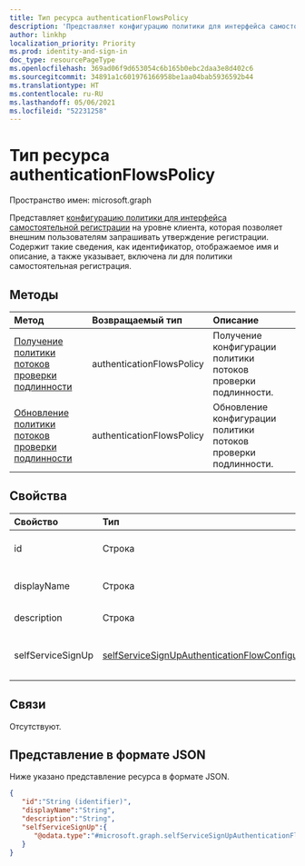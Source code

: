 ```yaml
---
title: Тип ресурса authenticationFlowsPolicy
description: 'Представляет конфигурацию политики для интерфейса самостоятельной регистрации на уровне клиента, которая позволяет внешним пользователям запрашивать утверждение регистрации. '
author: linkhp
localization_priority: Priority
ms.prod: identity-and-sign-in
doc_type: resourcePageType
ms.openlocfilehash: 369ad06f9d653054c6b165b0ebc2daa3e8d402c6
ms.sourcegitcommit: 34891a1c601976166958be1aa04bab5936592b44
ms.translationtype: HT
ms.contentlocale: ru-RU
ms.lasthandoff: 05/06/2021
ms.locfileid: "52231258"
---
```

# <a name="authenticationflowspolicy-resource-type"></a>Тип ресурса authenticationFlowsPolicy

Пространство имен: microsoft.graph

Представляет [конфигурацию политики для интерфейса самостоятельной регистрации](../resources/selfservicesignupauthenticationflowconfiguration.md) на уровне клиента, которая позволяет внешним пользователям запрашивать утверждение регистрации. Содержит такие сведения, как идентификатор, отображаемое имя и описание, а также указывает, включена ли для политики самостоятельная регистрация.

## <a name="methods"></a>Методы

| Метод       | Возвращаемый тип  |Описание|
|:---------------|:--------|:----------|
|[Получение политики потоков проверки подлинности](../api/authenticationflowspolicy-get.md)|authenticationFlowsPolicy|Получение конфигурации политики потоков проверки подлинности.|
|[Обновление политики потоков проверки подлинности](../api/authenticationflowspolicy-update.md)|authenticationFlowsPolicy|Обновление конфигурации политики потоков проверки подлинности.|

## <a name="properties"></a>Свойства

|Свойство|Тип|Описание|
|:-------|:---|:----------|
|id|Строка| Унаследованное свойство. Идентификатор политики потоков проверки подлинности. Необязательно. Только для чтения.
|displayName|Строка| Унаследованное свойство. Понятное для пользователя имя политики. Необязательно. Только для чтения.|
|description|Строка|Унаследованное свойство. Описание политики. Необязательно. Только для чтения.|
|selfServiceSignUp|[selfServiceSignUpAuthenticationFlowConfiguration](../resources/selfservicesignupauthenticationflowconfiguration.md) |Содержит параметры [selfServiceSignUpAuthenticationFlowConfiguration](../resources/selfservicesignupauthenticationflowconfiguration.md), описывающие, включена ли самостоятельная регистрация. Необязательно. Только для чтения. |

## <a name="relationships"></a>Связи

Отсутствуют.

## <a name="json-representation"></a>Представление в формате JSON

Ниже указано представление ресурса в формате JSON.
<!-- {
  "blockType": "resource",
  "keyProperty": "id",
  "@odata.type": "microsoft.graph.authenticationFlowsPolicy",
  "openType": false
}
-->

``` json
{
   "id":"String (identifier)",
   "displayName":"String",
   "description":"String",
   "selfServiceSignUp":{
      "@odata.type":"#microsoft.graph.selfServiceSignUpAuthenticationFlowConfiguration"
   }
}
```

